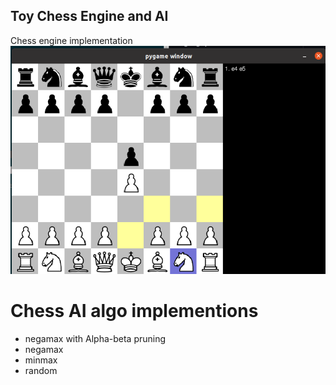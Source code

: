 ## Toy Chess Engine and AI

Chess engine implementation
![This is an image](/images/Screenshot_move_highlighting.png)


# Chess AI algo implementions
- negamax with Alpha-beta pruning
- negamax
- minmax 
- random
